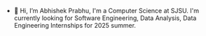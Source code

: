 - 👋 Hi, I’m Abhishek Prabhu, I'm a Computer Science at SJSU. I'm currently looking for Software Engineering, Data Analysis, Data Engineering Internships for 2025 summer.
